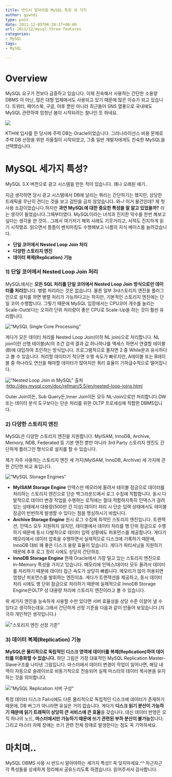 ```yaml
---
title: 반드시 알아야할 MySQL 특징 세 가지
author: gywndi
type: post
date: 2011-12-05T06:20:17+00:00
url: 2011/12/mysql-three-features
categories:
- MySQL
tags:
- MySQL

---
```

# Overview

MySQL 요구가 전보다 급증하고 있습니다. 이제 친숙해서 사용하는 간단한 소용량 DBMS 이 아닌, 많은 대형 업체에서도 사용되고 있기 때문에 많은 이슈가 되고 있습니다. 트위터, 페이스북, 구글, 야후 뿐만 아니라 최근들어 SNS 열풍으로 국내에도 MySQL 관련하여 엄청난 붐이 시작되려는 찰나인 듯 하네요.

![](/img/2011/12/BIG_ISP.png)

KTH에 입사를 한 당시에 주력 DB는 Oracle이었습니다. 그러나라이선스 비용 문제로 주력 DB 선정을 위한 저울질이 시작되었고, 그중 일반 개발자에게도 친숙한 MySQL을 선택했습니다.

# MySQL 세가지 특성?

MySQL 3.X 버전으로 광고 시스템을 만든 적이 있습니다. 꽤나 오래된 얘기..

지금 생각하면 당시 광고 시스템에서 DB에 날리는 쿼리는 간단하기는 했지만, 상당한 트래픽을 무난히 견디는 것을 보고 감탄을 금치 않았습니다. 와~! 이거 물건인데? 제 첫 사용 소감이었습니다.하지만 **과연 MySQL에 대한 중요한 특성을 잘 알고 있었을까?** 라는 생각이 들었습니다.그때부터였다. MySQL이라는 녀석과 진지한 악수를 한번 해보고 싶다는 생각을 한 것이.. 그래서 여기저기 해외 사례도 기웃거리고, 서적도 진지하게 읽기 시작했죠. 읽으면서 틈틈이 벤치마킹도 수행해보고 나름의 지식 베이스를 늘려갔습니다.

* **단일 코어에서 Nested Loop Join 처리**
* **다양한 스토리지 엔진**
* **데이터 복제(Replication) 기능**

### 1) 단일 코어에서 Nested Loop Join 처리

MySQL에서는 **모든 SQL 처리를 단일 코어에서 Nested Loop Join 방식으로만 데이터를 처리**합니다. 병렬 처리라는 것은 없습니다. 물론 일부 3rd스토리지 엔진을 플러그인으로 설치를 하면 병렬 처리가 가능하다고는 하지만, 기본적인 스토리지 엔진에는 단일 코어 수행합니다. 그렇기 때문에 MySQL 입장에서는 CPU코어 개수를 늘리는 Scale-Out보다는 오히려 단위 처리량이 좋은 CPU로 Scale-Up을 하는 것이 훨씬 유리합니다.

!["MySQL Single Core Processing"](/img/2011/12/2-e1322841503895.png)

게다가 모든 데이터 처리를 Nested Loop Join(이하 NL join)으로 처리합니다. NL join이란 선행 테이블(A)의 조건 검색 결과 값 하나하나를 엑세스 하면서 연결할 테이블(B)에 대입하여 조인하는 방식입니다. 프로그램적으로 풀자면 2 중 While문과 유사하다고 볼 수 있습니다. 처리할 데이터가 적으면 수행 속도가 빠르지만, A테이블 또는 B테이블 중 하나라도 연산을 해야할 데이터가 많아지만 쿼리 효율이 기하급수적으로 떨어집니다.

!["Nested Loop Join in MySQL"](/img/2011/12/nl-join.png)
출처 :http://dev.mysql.com/doc/refman/5.5/en/nested-loop-joins.html

Outer Join이든, Sub Query든,Inner Join이든 모두 NL-Join으로만 처리합니다.DW 또는 데이터 분석 도구보다는 단순 처리를 위한 OLTP 프로세싱에 적합한 DBMS입니다.

### 2) 다양한 스토리지 엔진

MySQL은 다양한 스토리지 엔진을 지원합니다. MyISAM, InnoDB, Archive, Memory, NDB, Federated 등 기본 엔진 뿐만 아니라 3rd Party 스토리지 엔진도 간단하게 플러그인 형식으로 설치를 할 수 있습니다.

제가 자주 사용하는 스토리지 엔진 세 가지(MyISAM, InnoDB, Archive) 세 가지에 관한 간단한 비교 표입니다.

!["MySQL Storage Engines"](/img/2011/12/MySQL-Storage-Engine.png)

* **MyISAM Storage Engine** 
인덱스만 메모리에 올려서 테이블 잠금으로 데이터를 처리하는 스토리지 엔진으로 단순 백그라운드에서 로그 수집에 적합합니다. 동시 다발적으로 데이터 변경 작업을 수행하는 로직에는 절대 적합하지특히 인덱스가 걸려있는 상태에서 대용량(500만 건 이상) 데이터 처리 시 단순 입력 상태에서도 테이블 잠금이 빈번하게 발생할 수 있다는 점을 명심하시기 바랍니다.
* **Archive Storage Engine** 
원시 로그 수집에 최적인 스토리지 엔진입니다. 트랜잭션, 인덱스 모두 지원하지 않지만, 테이블에서 데이터 처리를 행 단위 잠금으로 수행하기 때문에 동시 다발적으로 데이터 입력 상황에도 퍼포먼스를 제공합니다. 게다가 메모리에서 데이터 압축을 수행하면서 실제적으로 디스크에 기록하기 때문에, InnoDB 대비 꽤 좋은 디스크 용량 효율이 있습니다. 게다가 파티셔닝을 지원하기 때문에 추후 로그 정리 시에도 상당히 간단하죠.
* **InnoDB Storage Engine** 
현재 Oracle에서 가장 밀고 있는 스토리지 엔진으로 In-Memory 특성을 가지고 있습니다. 메모리에 인덱스/데이터 모두 올려서 데이터를 처리하기 때문에 데이터 접근 속도가 상당히 빠릅니다. 메모리가 많이 허용되면 엄청난 퍼포먼스를 발휘하는 엔진이죠. 게다가 트랜잭션을 제공하고, 동시 데이터 처리 시에도 행 단위 잠금으로 처리하기 때문에 실제적으로 InnoDB Storage Engine은OLTP 성 대용량 처리에 스토리지 엔진이라고 볼 수 있습니다.

위 세가지 엔진을 능숙하게 사용할 수만 있다면 서버 효율성을 상당 수준 이끌어 낼 수 있다고 생각하는데요.그래서 간단하게 선정 기준을 다음과 같이 만들어 보았습니다.(지극히 개인적인 생각입니다.)

!["스토리지 엔진 선정 기준"](/img/2011/12/스토리지-엔진-선정-기준.png)

### 3) 데이터 복제(Replication) 기능

**MySQL은 물리적으로 독립적인 디스크 영역에 데이터를 복제(Replication)하여 데이터를 이중화할 수 있습니다.** 하단 그림은 가장 대표적인 MySQL Replication Master-Slave구조를 나타낸 그림입니다. 마스터에서 데이터 변경이 작업이 일어나면, 해당 내역이 자동으로 슬레이브로 비동기적으로 전송되어 실제 마스터의 데이터 복사본을 유지하는 것을 의미합니다.

!["MySQL Replication 서버 구성"](/img/2011/12/MySQL-Replication.png)

특정 데이터 디스크 Fail시에도 다른 물리적으로 독립적인 디스크에 데이터가 존재하기 때문에, DB 버그가 아니라면 유실은 거의 없습니다. 게다가 **디스크 읽기 분산이 가능하기 때문에 읽기 트래픽이 상당히 큰 서비스에 큰 효율**을 갖습니다. 대신 데이터 반영은 오직 하나의 노드, **마스터에서만 가능하기 때문에 쓰기 관련된 부하 분산이 불가능**합니다. 그리고 마스터 자체 장애는 쓰기 관련 전체 장애로 발생한다는 점도 꼭 기억하세요.

# 마치며..

MySQL DBMS 사용 시 반드시 알아야하는 세가지 특성!! 꼭 잊지마세요.^^ 차근차근 각 특성들을 상세하게 정리해서 공유드리도록 하겠습니다. 읽어주셔서 감사합니다.